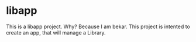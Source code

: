 # libapp
This is a libapp project. Why? Because I am bekar.
This project is intented to create an app, that will manage a Library.
